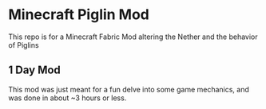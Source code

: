 # Minecraft Piglin Mod

This repo is for a Minecraft Fabric Mod altering the Nether and the behavior of Piglins

## 1 Day Mod

This mod was just meant for a fun delve into some game mechanics, and was done in about ~3 hours or less.